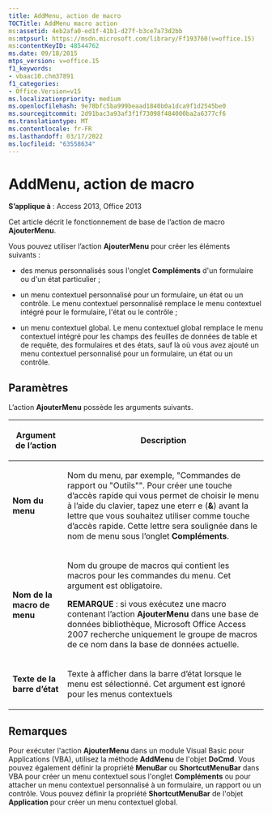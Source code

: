 ```yaml
---
title: AddMenu, action de macro
TOCTitle: AddMenu macro action
ms:assetid: 4eb2afa0-ed1f-41b1-d27f-b3ce7a73d2bb
ms:mtpsurl: https://msdn.microsoft.com/library/Ff193760(v=office.15)
ms:contentKeyID: 48544762
ms.date: 09/18/2015
mtps_version: v=office.15
f1_keywords:
- vbaac10.chm37891
f1_categories:
- Office.Version=v15
ms.localizationpriority: medium
ms.openlocfilehash: 9e78bfc5ba999beaad1840b0a1dca9f1d2545be0
ms.sourcegitcommit: 2d91bac3a93af3f1f73098f484000ba2a6377cf6
ms.translationtype: MT
ms.contentlocale: fr-FR
ms.lasthandoff: 03/17/2022
ms.locfileid: "63558634"
---
```

# <a name="addmenu-macro-action"></a>AddMenu, action de macro


**S’applique à** : Access 2013, Office 2013

Cet article décrit le fonctionnement de base de l’action de macro **AjouterMenu**.

Vous pouvez utiliser l’action **AjouterMenu** pour créer les éléments suivants :

- des menus personnalisés sous l'onglet **Compléments** d'un formulaire ou d'un état particulier ;

- un menu contextuel personnalisé pour un formulaire, un état ou un contrôle. Le menu contextuel personnalisé remplace le menu contextuel intégré pour le formulaire, l'état ou le contrôle ;

- un menu contextuel global. Le menu contextuel global remplace le menu contextuel intégré pour les champs des feuilles de données de table et de requête, des formulaires et des états, sauf là où vous avez ajouté un menu contextuel personnalisé pour un formulaire, un état ou un contrôle.

## <a name="setting"></a>Paramètres

L’action **AjouterMenu** possède les arguments suivants.

<table>
<colgroup>
<col />
<col />
</colgroup>
<thead>
<tr class="header">
<th><p>Argument de l’action</p></th>
<th><p>Description</p></th>
</tr>
</thead>
<tbody>
<tr class="odd">
<td><p><strong>Nom du menu</strong></p></td>
<td><p>Nom du menu, par exemple, &quot;Commandes de rapport ou &quot;Outils&quot;&quot;. Pour créer une touche d’accès rapide qui vous permet de choisir le menu à l’aide du clavier, tapez une eterr e (<strong>&amp;</strong>) avant la lettre que vous souhaitez utiliser comme touche d’accès rapide. Cette lettre sera soulignée dans le nom de menu sous l’onglet <strong>Compléments</strong>.</p></td>
</tr>
<tr class="even">
<td><p><strong>Nom de la macro de menu</strong></p></td>
<td><p>Nom du groupe de macros qui contient les macros pour les commandes du menu. Cet argument est obligatoire. 

</p>
<p><strong>REMARQUE</strong> : si vous exécutez une macro contenant l’action <strong>AjouterMenu</strong> dans une base de données bibliothèque, Microsoft Office Access 2007 recherche uniquement le groupe de macros de ce nom dans la base de données actuelle.</p></td>
</tr>
<tr class="odd">
<td><p><strong>Texte de la barre d’état</strong></p></td>
<td><p>Texte à afficher dans la barre d’état lorsque le menu est sélectionné. Cet argument est ignoré pour les menus contextuels</p></td>
</tr>
</tbody>
</table>


## <a name="remarks"></a>Remarques

Pour exécuter l'action **AjouterMenu** dans un module Visual Basic pour Applications (VBA), utilisez la méthode **AddMenu** de l'objet **DoCmd**. Vous pouvez également définir la propriété **MenuBar** ou **ShortcutMenuBar** dans VBA pour créer un menu contextuel sous l'onglet **Compléments** ou pour attacher un menu contextuel personnalisé à un formulaire, un rapport ou un contrôle. Vous pouvez définir la propriété **ShortcutMenuBar** de l'objet **Application** pour créer un menu contextuel global.

